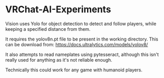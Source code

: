 # VRChat-AI-Experiments
Vision uses Yolo for object detection to detect and follow players, while keeping a specified distance from them.

It requires the yolov8n.pt file to be present in the working directory. This can be download from: https://docs.ultralytics.com/models/yolov8/

It also attempts to read nameplates using pytesseract, although this isn't really used for anything as it's not reliable enough.

Technically this could work for any game with humanoid players.